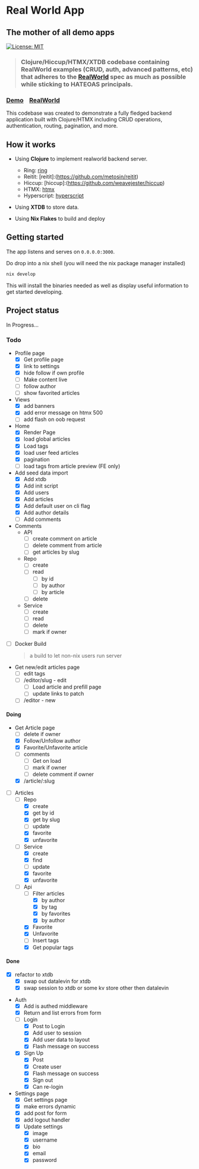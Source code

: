 # Real World App

## The mother of all demo apps

[![License: MIT](https://img.shields.io/badge/License-MIT-yellow.svg)](https://github.com/raahii/golang-grpc-realworld-example/blob/master/LICENSE)

> ### Clojure/Hiccup/HTMX/XTDB codebase containing RealWorld examples (CRUD, auth, advanced patterns, etc) that adheres to the [RealWorld](https://github.com/gothinkster/realworld) spec as much as possible while sticking to HATEOAS principals.

### [Demo](https://github.com/gothinkster/realworld)&nbsp;&nbsp;&nbsp;&nbsp;[RealWorld](https://github.com/gothinkster/realworld)

This codebase was created to demonstrate a fully fledged backend application built with Clojure/HTMX including CRUD operations, authentication, routing, pagination, and more.

## How it works

- Using **Clojure** to implement realworld backend server.

  - Ring: [ring](https://github.com/ring-clojure/ring)
  - Reitit: [reitit]:(https://github.com/metosin/reitit)
  - Hiccup: [hiccup]:(https://github.com/weavejester/hiccup)
  - HTMX: [htmx](https://htmx.org/)
  - Hyperscript: [hyperscript](https://hyperscript.org/)

- Using **XTDB** to store data.
- Using **Nix Flakes** to build and deploy

## Getting started

The app listens and serves on `0.0.0.0:3000`.

Do drop into a nix shell (you will need the nix package manager installed)

```bash
nix develop
```

This will install the binaries needed as well as display useful information to get started developing.

## Project status

In Progress...

### Todo

- Profile page
  - [x] Get profile page
  - [x] link to settings
  - [x] hide follow if own profile
  - [ ] Make content live
  - [ ] follow author
  - [ ] show favorited articles
- Views
  - [x] add banners
  - [x] add error message on htmx 500
  - [ ] add flash on oob request
- Home
  - [x] Render Page
  - [x] load global articles
  - [x] Load tags
  - [x] load user feed articles
  - [x] pagination
  - [ ] load tags from article preview (FE only)
- Add seed data import
  - [x] Add xtdb
  - [x] Add init script
  - [x] Add users
  - [x] Add articles
  - [x] Add default user on cli flag
  - [x] Add author details
  - [ ] Add comments
- Comments
  - API
    - [ ] create comment on article
    - [ ] delete comment from article
    - [ ] get articles by slug
  - Repo
    - [ ] create
    - [ ] read
      - [ ] by id
      - [ ] by author
      - [ ] by article
    - [ ] delete
  - Service
    - [ ] create
    - [ ] read
    - [ ] delete
    - [ ] mark if owner
- [ ] Docker Build
  > a build to let non-nix users run server
- Get new/edit articles page
  - [ ] edit tags
  - [ ] /editor/slug - edit
    - [ ] Load article and prefill page
    - [ ] update links to patch
  - [ ] /editor - new

#### Doing
- Get Article page
  - [ ] delete if owner
  - [x] Follow/Unfollow author
  - [x] Favorite/Unfavorite article
  - [ ] comments
    - [ ] Get on load
    - [ ] mark if owner
    - [ ] delete comment if owner
  - [x] /article/:slug
- [ ] Articles 
  - [ ] Repo
    - [x] create
    - [x] get by id
    - [x] get by slug
    - [ ] update
    - [x] favorite
    - [x] unfavorite
  - [ ] Service
    - [x] create
    - [x] find
    - [ ] update
    - [x] favorite
    - [x] unfavorite
  - [ ] Api
    - [ ] Filter articles
      - [x] by author
      - [x] by tag
      - [x] by favorites
      - [x] by author
    - [x] Favorite
    - [x] Unfavorite
    - [ ] Insert tags
    - [x] Get popular tags

#### Done

- [x] refactor to xtdb
  - [x] swap out datalevin for xtdb
  - [x] swap session to xtdb or some kv store other then datalevin
- Auth
  - [x] Add is authed middleware
  - [x] Return and list errors from form
  - [ ] Login
    - [x] Post to Login
    - [x] Add user to session
    - [x] Add user data to layout
    - [x] Flash message on success
  - [x] Sign Up
    - [x] Post
    - [x] Create user
    - [x] Flash message on success
    - [x] Sign out
    - [x] Can re-login
- Settings page
  - [x] Get settings page
  - [x] make errors dynamic
  - [x] add post for form
  - [x] add logout handler
  - [x] Update settings
    - [x] image
    - [x] username
    - [x] bio
    - [x] email
    - [x] password
